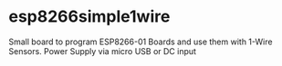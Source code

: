 # esp8266simple1wire
Small board to program ESP8266-01 Boards and use them with 1-Wire Sensors. Power Supply via micro USB or DC input
